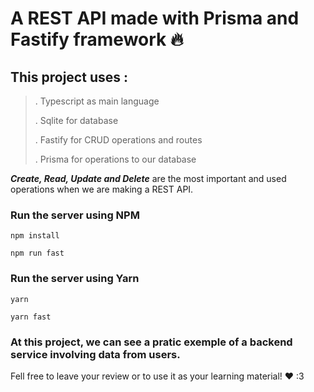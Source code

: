 # A REST API made with Prisma and Fastify framework :fire: 

## This project uses : 

> . Typescript as main language 
>
> . Sqlite for database 
> 
> . Fastify for CRUD operations and routes
> 
> . Prisma for operations to our database
>  


***Create, Read, Update and Delete*** are the most important and used operations when we are making a REST API.

### Run the server using NPM
`npm install`

`npm run fast `

### Run the server using Yarn
`yarn`

`yarn fast`
### At this project, we can see a pratic exemple of a backend service involving data from users.
Fell free to leave your review or to use it as your learning material! :heart: :3 

